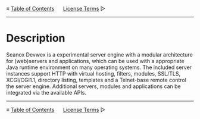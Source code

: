 &#8801; [Table of Contents](README.md)
&nbsp;&nbsp;&nbsp;&nbsp; [License Terms](license-terms.md) &#9655;
- - -

# Description

Seanox Devwex is a experimental server engine with a modular architecture for
(web)servers and applications, which can be used with a appropriate Java runtime
environment on many operating systems. The included server instances support
HTTP with virtual hosting, filters, modules, SSL/TLS, XCGI/CGI1.1, directory
listing, templates and a Telnet-base remote control the server engine.
Additional servers, modules and applications can be integrated via the available
APIs.



- - -
&#8801; [Table of Contents](README.md)
&nbsp;&nbsp;&nbsp;&nbsp; [License Terms](license-terms.md) &#9655;
